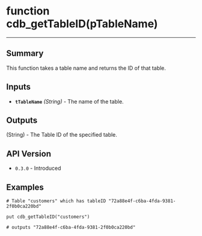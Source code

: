 # function cdb_getTableID(pTableName)
---

## Summary
This function takes a table name and returns the ID of that table.

## Inputs
* **`tTableName`** *(String)* - The name of the table.

## Outputs
(String) - The Table ID of the specified table.

## API Version
* `0.3.0` - Introduced

## Examples
```
# Table "customers" which has tableID "72a88e4f-c6ba-4fda-9381-2f0b0ca220bd"

put cdb_getTableID("customers")

# outputs "72a88e4f-c6ba-4fda-9381-2f0b0ca220bd"
``` 